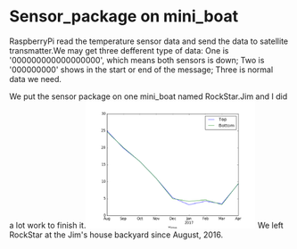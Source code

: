 # Sensor_package on mini_boat

RaspberryPi read the temperature sensor data and send the data to satellite transmatter.We may get three defferent type of data: One is '000000000000000000', which means both sensors is down; Two is '000000000' shows in the start or end of the message; Three is normal data we need.

We put the sensor package on one mini_boat named RockStar.Jim and I did a lot work to finish it.<img src="./Pictures/top_bottom.png" alt="Mountain View" style="width:304px;height:228px;"> We left RockStar at the Jim's house backyard since August, 2016. 

